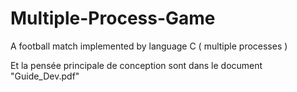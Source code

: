 # Multiple-Process-Game
A football match implemented by language C ( multiple processes ) 

Et la pensée principale de conception sont dans le document "Guide_Dev.pdf"
